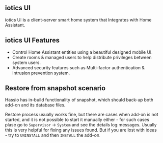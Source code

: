 ## iotics UI

iotics UI is a client–server smart home system that Integrates with Home Assistant. 

## iotics UI Features

- Control Home Assistant entities using a beautiful designed mobile UI.
- Create rooms & managed users to help distribute privileges between system users.
- Advanced security features such as Multi-factor authentication & intrusion prevention system.

## Restore from snapshot scenario

Hassio has in-build functionality of snapshot, which should back-up both add-on and its database files. 

Restore process usually works fine, but there are cases when add-on is not started, and it is not possible to start it manually either - for such cases plase go to `Supervisor` -> `System` and see the details log messages. Usually this is very helpful for fixing any issues found. But if you are lost with ideas - try to `UNINSTALL` and then `INSTALL` the add-on.
